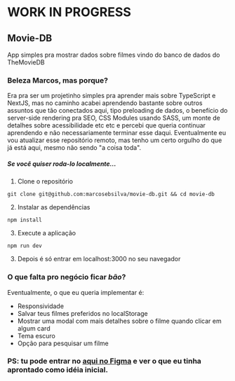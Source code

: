 # WORK IN PROGRESS

## Movie-DB

App simples pra mostrar dados sobre filmes vindo do banco de dados do TheMovieDB

### Beleza Marcos, mas porque?

Era pra ser um projetinho simples pra aprender mais sobre TypeScript e NextJS, mas no caminho acabei aprendendo bastante sobre outros assuntos que tão conectados aqui, tipo preloading de dados, o benefício do server-side rendering pra SEO, CSS Modules usando SASS, um monte de detalhes sobre acessibilidade etc etc e percebi que queria continuar aprendendo e não necessariamente terminar esse daqui. Eventualmente eu vou atualizar esse repositório remoto, mas tenho um certo orgulho do que já está aqui, mesmo não sendo "a coisa toda".

##### Se você quiser roda-lo localmente...
1. Clone o repositório
```
git clone git@github.com:marcosebsilva/movie-db.git && cd movie-db
```

2. Instalar as dependências
```
npm install
```

3. Execute a aplicação
```
npm run dev
```
3. Depois é só entrar em localhost:3000 no seu navegador


### O que falta pro negócio ficar *bão*?
Eventualmente, o que eu queria implementar é:
- Responsividade
- Salvar teus filmes preferidos no localStorage
- Mostrar uma modal com mais detalhes sobre o filme quando clicar em algum card
- Tema escuro
- Opção para pesquisar um filme

### PS: tu pode entrar no [aqui no Figma](https://www.figma.com/file/w4bgFosEv5YQdH3Fcq2QZc/Untitled?node-id=0%3A1) e ver o que eu tinha aprontado como idéia inicial.
